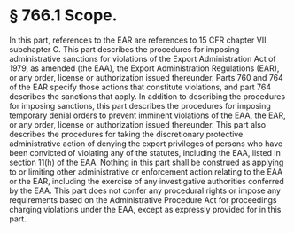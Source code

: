 # § 766.1   Scope.

In this part, references to the EAR are references to 15 CFR chapter VII, subchapter C. This part describes the procedures for imposing administrative sanctions for violations of the Export Administration Act of 1979, as amended (the EAA), the Export Administration Regulations (EAR), or any order, license or authorization issued thereunder. Parts 760 and 764 of the EAR specify those actions that constitute violations, and part 764 describes the sanctions that apply. In addition to describing the procedures for imposing sanctions, this part describes the procedures for imposing temporary denial orders to prevent imminent violations of the EAA, the EAR, or any order, license or authorization issued thereunder. This part also describes the procedures for taking the discretionary protective administrative action of denying the export privileges of persons who have been convicted of violating any of the statutes, including the EAA, listed in section 11(h) of the EAA. Nothing in this part shall be construed as applying to or limiting other administrative or enforcement action relating to the EAA or the EAR, including the exercise of any investigative authorities conferred by the EAA. This part does not confer any procedural rights or impose any requirements based on the Administrative Procedure Act for proceedings charging violations under the EAA, except as expressly provided for in this part.




